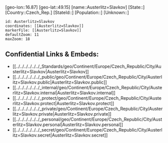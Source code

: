 ﻿---
location: [49.15,16.87]
mapzoom: [7,12] 
mapmarker: city 
type: City
tags:
- geo/City


SpocWebEntityId: 28939
isDeleted: false
confidential: public

---
[geo-lon::16.87]
[geo-lat::49.15]
[name::Austerlitz=Slavkov]
[State::]
[Country::Czech_Rep.]
[StateId::]
[Population::]
[Unknown::]


```leaflet
id: Austerlitz=Slavkov
coordinates: [[Austerlitz=Slavkov]]
markerFile: [[Austerlitz=Slavkov]]
defaultZoom: 11 
maxZoom: 18
```


## Confidential Links & Embeds: 
- [[../../../../../../_Standards/geo/Continent/Europe/Czech_Republic/City/Austerlitz=Slavkov|Austerlitz=Slavkov]] 
- [[../../../../../../_public/geo/Continent/Europe/Czech_Republic/City/Austerlitz=Slavkov.public|Austerlitz=Slavkov.public]] 
- [[../../../../../../_internal/geo/Continent/Europe/Czech_Republic/City/Austerlitz=Slavkov.internal|Austerlitz=Slavkov.internal]] 
- [[../../../../../../_protect/geo/Continent/Europe/Czech_Republic/City/Austerlitz=Slavkov.protect|Austerlitz=Slavkov.protect]] 
- [[../../../../../../_private/geo/Continent/Europe/Czech_Republic/City/Austerlitz=Slavkov.private|Austerlitz=Slavkov.private]] 
- [[../../../../../../_personal/geo/Continent/Europe/Czech_Republic/City/Austerlitz=Slavkov.personal|Austerlitz=Slavkov.personal]] 
- [[../../../../../../_secret/geo/Continent/Europe/Czech_Republic/City/Austerlitz=Slavkov.secret|Austerlitz=Slavkov.secret]] 
